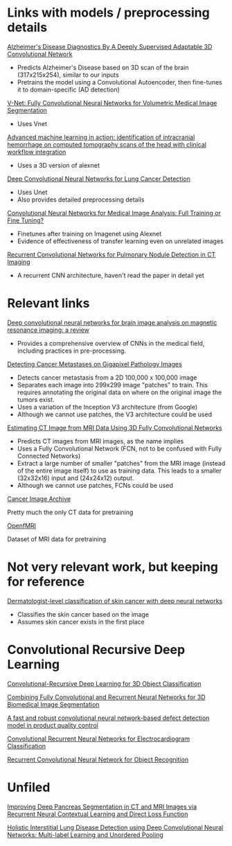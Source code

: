 # Links with models / preprocessing details

[Alzheimer's Disease Diagnostics By A Deeply Supervised Adaptable 3D Convolutional Network](https://arxiv.org/pdf/1607.00556.pdf)

- Predicts Alzheimer's Disease based on 3D scan of the brain (317x215x254), similar to our inputs
- Pretrains the model using a Convolutional Autoencoder, then fine-tunes it to domain-specific (AD detection)

[V-Net: Fully Convolutional Neural Networks for Volumetric Medical Image Segmentation](https://arxiv.org/pdf/1606.04797.pdf)

- Uses Vnet

[Advanced machine learning in action: identification of intracranial hemorrhage on computed tomography scans of the head with clinical workflow integration](https://www.nature.com/articles/s41746-017-0015-z.pdf)

- Uses a 3D version of alexnet

[Deep Convolutional Neural Networks for Lung Cancer Detection](http://cs231n.stanford.edu/reports/2017/pdfs/518.pdf)

- Uses Unet
- Also provides detailed preprocessing details

[Convolutional Neural Networks for Medical Image Analysis: Full Training or Fine Tuning?](https://arxiv.org/pdf/1706.00712.pdf)

- Finetunes after training on Imagenet using Alexnet
- Evidence of effectiveness of transfer learning even on unrelated images

[Recurrent Convolutional Networks for Pulmonary Nodule Detection in CT Imaging](https://arxiv.org/pdf/1609.09143.pdf)

- A recurrent CNN architecture, haven't read the paper in detail yet

# Relevant links

[Deep convolutional neural networks for brain image analysis on magnetic resonance imaging: a review](https://arxiv.org/pdf/1712.03747.pdf)

- Provides a comprehensive overview of CNNs in the medical field, including practices in pre-processing.

[Detecting Cancer Metastases on Gigapixel Pathology Images](https://drive.google.com/file/d/0B1T58bZ5vYa-QlR0QlJTa2dPWVk/view)

- Detects cancer metastasis from a 2D 100,000 x 100,000 image
- Separates each image into 299x299 image "patches" to train. This requires annotating the original data on where on the original image the tumors exist.
- Uses a variation of the Inception V3 architecture (from Google)
- Although we cannot use patches, the V3 architecture could be used

[Estimating CT Image from MRI Data Using 3D Fully Convolutional Networks](https://www.ncbi.nlm.nih.gov/pmc/articles/PMC5654583/pdf/nihms875224.pdf)

- Predicts CT images from MRI images, as the name implies
- Uses a Fully Convolutional Network (FCN, not to be confused with Fully Connected Networks)
- Extract a large number of smaller "patches" from the MRI image (instead of the entire image itself) to use as training data. This leads to a smaller (32x32x16) input and (24x24x12) output. 
- Although we cannot use patches, FCNs could be used

[Cancer Image Archive](http://www.cancerimagingarchive.net/)

Pretty much the only CT data for pretraining

[OpenfMRI](https://openfmri.org/)

Dataset of MRI data for pretraining

# Not very relevant work, but keeping for reference

[Dermatologist-level classification of skin cancer with deep neural networks](https://www.nature.com/articles/nature21056.epdf?referrer_access_token=RcIKxkNHJfvxwTkuTW4lPNRgN0jAjWel9jnR3ZoTv0NXpMHRAJy8Qn10ys2O4tuPxB4B9GCLPvFTfGPu3BrO0euO-oKmEt01tc_3Bad0Edx-p21z_GXJAeVxTVS6U_o7mmt1TxNO3XcR6ZK9ofxEEeFaRl3oGpNMQBIFWEz9lVYs1gWvSGHUzq1_WTPh2nfp3Rx8zKAPHxpbvedE5qWe3w7F8nyvpmzbjlR_EbOOvaY%3D&tracking_referrer=www.wired.co.uk)

- Classifies the skin cancer based on the image
- Assumes skin cancer exists in the first place

# Convolutional Recursive Deep Learning

[Convolutional-Recursive Deep Learning for 3D Object Classification](https://papers.nips.cc/paper/4773-convolutional-recursive-deep-learning-for-3d-object-classification.pdf)

[Combining Fully Convolutional and Recurrent Neural Networks for 3D Biomedical Image Segmentation](https://arxiv.org/pdf/1609.01006.pdf)

[A fast and robust convolutional neural network-based defect detection model in product quality control](https://link.springer.com/content/pdf/10.1007%2Fs00170-017-0882-0.pdf)

[Convolutional Recurrent Neural Networks for Electrocardiogram Classification](https://arxiv.org/pdf/1710.06122.pdf)

[Recurrent Convolutional Neural Network for Object Recognition](http://ieeexplore.ieee.org/stamp/stamp.jsp?tp=&arnumber=7298958&tag=1)

# Unfiled

[Improving Deep Pancreas Segmentation in CT and MRI Images via Recurrent Neural Contextual Learning and Direct Loss Function](https://arxiv.org/pdf/1707.04912.pdf)

[Holistic Interstitial Lung Disease Detection using Deep Convolutional Neural Networks: Multi-label Learning and Unordered Pooling](file:///home/rladbsgh/Downloads/Holistic_Interstitial_Lung_Disease_Detection_using.pdf)
